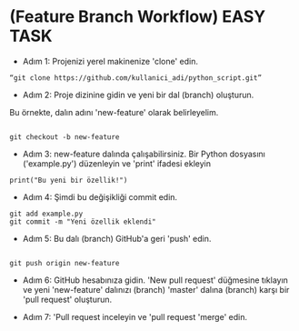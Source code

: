 # (Feature Branch Workflow)  EASY TASK   

 
* Adım 1: Projenizi yerel makinenize 'clone' edin.

``` Terminal
“git clone https://github.com/kullanici_adi/python_script.git”

```
* Adım 2: Proje dizinine gidin ve yeni bir dal (branch) oluşturun.

 Bu örnekte, dalın adını 'new-feature' olarak belirleyelim.

 ``` Terminal

 git checkout -b new-feature

```
* Adım 3: new-feature dalında çalışabilirsiniz. Bir Python dosyasını ('example.py') düzenleyin ve 'print' ifadesi ekleyin
``` Terminal
print("Bu yeni bir özellik!")
```
* Adım 4: Şimdi bu değişikliği commit edin.
``` Terminal
git add example.py
git commit -m "Yeni özellik eklendi"

```

* Adım 5: Bu dalı (branch) GitHub'a geri 'push' edin.

``` Terminal

git push origin new-feature

```
* Adım 6: GitHub hesabınıza gidin. 'New pull request' düğmesine tıklayın ve yeni 'new-feature' dalınızı (branch) 'master' dalına (branch) karşı bir 'pull request' oluşturun.

* Adım 7: 'Pull request inceleyin ve  'pull request 'merge' edin.
